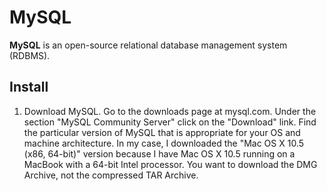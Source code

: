 # MySQL

**MySQL** is an open-source relational database management system (RDBMS).

## Install

1. Download MySQL. Go to the downloads page at mysql.com. Under the section "MySQL Community Server" click on the "Download" link. Find the particular version of MySQL that is appropriate for your OS and machine architecture. In my case, I downloaded the "Mac OS X 10.5 (x86, 64-bit)" version because I have Mac OS X 10.5 running on a MacBook with a 64-bit Intel processor. You want to download the DMG Archive, not the compressed TAR Archive.
